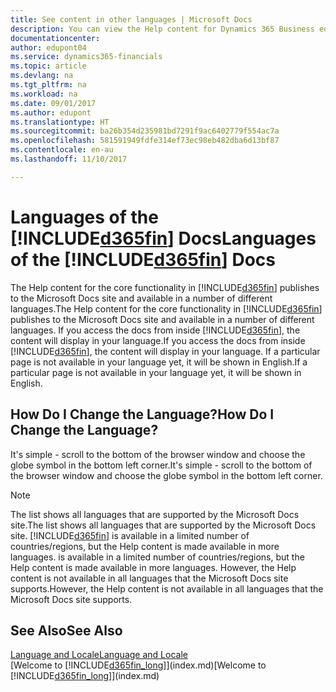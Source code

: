 ```yaml
---
title: See content in other languages | Microsoft Docs
description: You can view the Help content for Dynamics 365 Business edition  in other languages.
documentationcenter: 
author: edupont04
ms.service: dynamics365-financials
ms.topic: article
ms.devlang: na
ms.tgt_pltfrm: na
ms.workload: na
ms.date: 09/01/2017
ms.author: edupont
ms.translationtype: HT
ms.sourcegitcommit: ba26b354d235981bd7291f9ac6402779f554ac7a
ms.openlocfilehash: 581591949fdfe314ef73ec98eb482dba6d13bf87
ms.contentlocale: en-au
ms.lasthandoff: 11/10/2017

---
```

# <a name="languages-of-the-included365finincludesd365finmdmd-docs"></a><span data-ttu-id="96e1f-103">Languages of the [!INCLUDE[d365fin](includes/d365fin_md.md)] Docs</span><span class="sxs-lookup"><span data-stu-id="96e1f-103">Languages of the [!INCLUDE[d365fin](includes/d365fin_md.md)] Docs</span></span>
<span data-ttu-id="96e1f-104">The Help content for the core functionality in [!INCLUDE[d365fin](includes/d365fin_md.md)] publishes to the Microsoft Docs site and available in a number of different languages.</span><span class="sxs-lookup"><span data-stu-id="96e1f-104">The Help content for the core functionality in [!INCLUDE[d365fin](includes/d365fin_md.md)] publishes to the Microsoft Docs site and available in a number of different languages.</span></span> <span data-ttu-id="96e1f-105">If you access the docs from inside [!INCLUDE[d365fin](includes/d365fin_md.md)], the content will display in your language.</span><span class="sxs-lookup"><span data-stu-id="96e1f-105">If you access the docs from inside [!INCLUDE[d365fin](includes/d365fin_md.md)], the content will display in your language.</span></span> <span data-ttu-id="96e1f-106">If a particular page is not available in your language yet, it will be shown in English.</span><span class="sxs-lookup"><span data-stu-id="96e1f-106">If a particular page is not available in your language yet, it will be shown in English.</span></span>

## <a name="how-do-i-change-the-language"></a><span data-ttu-id="96e1f-107">How Do I Change the Language?</span><span class="sxs-lookup"><span data-stu-id="96e1f-107">How Do I Change the Language?</span></span>
<span data-ttu-id="96e1f-108">It's simple - scroll to the bottom of the browser window and choose the globe symbol in the bottom left corner.</span><span class="sxs-lookup"><span data-stu-id="96e1f-108">It's simple - scroll to the bottom of the browser window and choose the globe symbol in the bottom left corner.</span></span>

> [!NOTE]  
> <span data-ttu-id="96e1f-109">The list shows all languages that are supported by the Microsoft Docs site.</span><span class="sxs-lookup"><span data-stu-id="96e1f-109">The list shows all languages that are supported by the Microsoft Docs site.</span></span> [!INCLUDE[d365fin](includes/d365fin_md.md)]<span data-ttu-id="96e1f-110"> is available in a limited number of countries/regions, but the Help content is made available in more languages.</span><span class="sxs-lookup"><span data-stu-id="96e1f-110"> is available in a limited number of countries/regions, but the Help content is made available in more languages.</span></span> <span data-ttu-id="96e1f-111">However, the Help content is not available in all languages that the Microsoft Docs site supports.</span><span class="sxs-lookup"><span data-stu-id="96e1f-111">However, the Help content is not available in all languages that the Microsoft Docs site supports.</span></span>

## <a name="see-also"></a><span data-ttu-id="96e1f-112">See Also</span><span class="sxs-lookup"><span data-stu-id="96e1f-112">See Also</span></span>
[<span data-ttu-id="96e1f-113">Language and Locale</span><span class="sxs-lookup"><span data-stu-id="96e1f-113">Language and Locale</span></span>](about-locale-language.md)  
<span data-ttu-id="96e1f-114">[Welcome to [!INCLUDE[d365fin_long](includes/d365fin_long_md.md)]](index.md)</span><span class="sxs-lookup"><span data-stu-id="96e1f-114">[Welcome to [!INCLUDE[d365fin_long](includes/d365fin_long_md.md)]](index.md)</span></span>  


